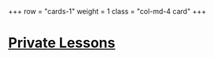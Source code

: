 +++
row = "cards-1"
weight = 1
class = "col-md-4 card"
+++

# [Private Lessons](/pages/private-lessons)


